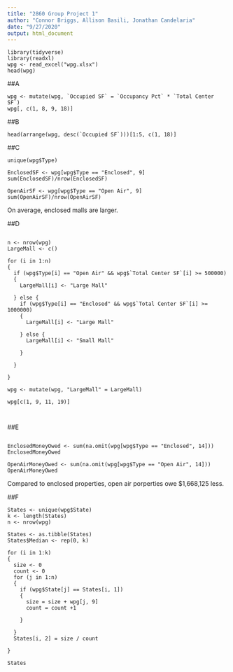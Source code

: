 ```yaml
---
title: "2860 Group Project 1"
author: "Connor Briggs, Allison Basili, Jonathan Candelaria"
date: "9/27/2020"
output: html_document
---
```


```{r setup, include=FALSE}
library(tidyverse)
library(readxl)
wpg <- read_excel("wpg.xlsx")
head(wpg)

```

##A
```{r}
wpg <- mutate(wpg, `Occupied SF` = `Occupancy Pct` * `Total Center SF`)
wpg[, c(1, 8, 9, 18)]

```


##B
```{r}
head(arrange(wpg, desc(`Occupied SF`)))[1:5, c(1, 18)]

```

##C
```{r}
unique(wpg$Type)

EnclosedSF <- wpg[wpg$Type == "Enclosed", 9]
sum(EnclosedSF)/nrow(EnclosedSF)

OpenAirSF <- wpg[wpg$Type == "Open Air", 9]
sum(OpenAirSF)/nrow(OpenAirSF)

```
On average, enclosed malls are larger.


##D
```{r}

n <- nrow(wpg)
LargeMall <- c()

for (i in 1:n)
{
  if (wpg$Type[i] == "Open Air" && wpg$`Total Center SF`[i] >= 500000)
  {
    LargeMall[i] <- "Large Mall"
   
  } else {
    if (wpg$Type[i] == "Enclosed" && wpg$`Total Center SF`[i] >= 1000000)
    {
      LargeMall[i] <- "Large Mall"
     
    } else {
      LargeMall[i] <- "Small Mall"
     
    }
   
  }
 
}

wpg <- mutate(wpg, "LargeMall" = LargeMall)

wpg[c(1, 9, 11, 19)]

   
```

##E
```{r}

EnclosedMoneyOwed <- sum(na.omit(wpg[wpg$Type == "Enclosed", 14]))
EnclosedMoneyOwed

OpenAirMoneyOwed <- sum(na.omit(wpg[wpg$Type == "Open Air", 14]))
OpenAirMoneyOwed

```
Compared to enclosed properties, open air porperties owe $1,668,125 less.


##F
```{r}
States <- unique(wpg$State)
k <- length(States)
n <- nrow(wpg)

States <- as.tibble(States)
States$Median <- rep(0, k)

for (i in 1:k)
{
  size <- 0
  count <- 0
  for (j in 1:n)
  {
    if (wpg$State[j] == States[i, 1])
    {
      size = size + wpg[j, 9]
      count = count +1
     
    }
   
  }
  States[i, 2] = size / count
 
}

States

```

